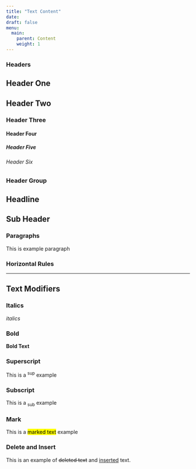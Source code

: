 ```yaml
---
title: "Text Content"
date: 
draft: false
menu:
  main:
    parent: Content
    weight: 1
---
```

<section id="">
    <div class="">
        <h3>Headers</h3>
        <div>
            <h1>Header One</h1>
            <h2>Header Two</h2>
            <h3>Header Three</h3>
            <h4>Header Four</h4>
            <h5>Header Five</h5>
            <h6>Header Six</h6>
        </div>
        <h3>Header Group</h3>
        <div>
            <hgroup>
                <h1>Headline</h1>
                <h2>Sub Header</h2>
            <hgroup>
        </div>
        <h3>Paragraphs</h3>
        <p>This is example paragraph</p>
        <h3>Horizontal Rules</h3>
        <hr>
        <h2>Text Modifiers</h2>
        <h3>Italics</h3>
        <i>italics</i>
        <h3>Bold</h3>
        <b>Bold Text</b>
        <h3>Superscript</h3>
        <p>This is a <sup>sup</sup> example</p>
        <h3>Subscript</h3>
        <p>This is a <sub>sub</sub> example</p>
        <h3>Mark</h3>
        <p>This is a <mark>marked text</mark> example</p>
        <h3>Delete and Insert</h3>
        <p>This is an example of <del>deleted text</del> and <ins>inserted</ins> text.</p>
    </div>
</section>
